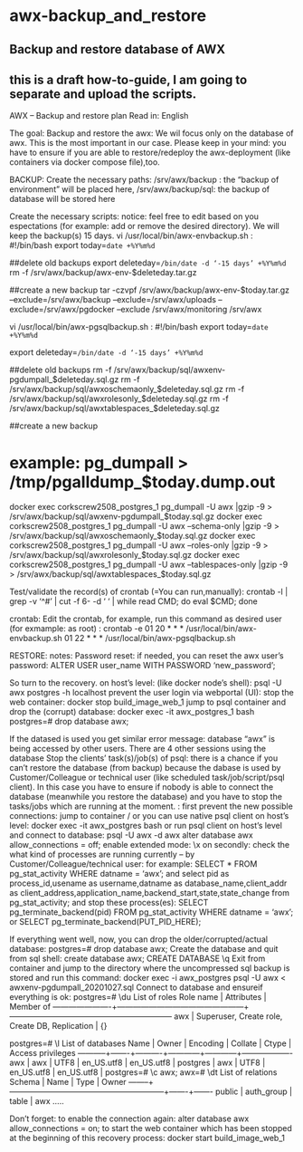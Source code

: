 # awx-backup_and_restore
Backup and restore database of AWX
----
this is a draft how-to-guide, I am going to separate and upload the scripts.
----


AWX – Backup and restore plan
Read in:
English

The goal:
Backup and restore the awx: We wil focus only on the database of awx. This is the most important in our case.
Please keep in your mind: you have to ensure if you are able to restore/redeploy the awx-deployment (like containers via docker compose file),too.

BACKUP:
Create the necessary paths:
/srv/awx/backup : the “backup of environment” will be placed here,
/srv/awx/backup/sql: the backup of database will be stored here

Create the necessary scripts:
notice: feel free to edit based on you espectations (for example: add or remove the desired directory). We will keep the backup(s) 15 days.
vi /usr/local/bin/awx-envbackup.sh :
#!/bin/bash
export today=`date +%Y%m%d`

##delete old backups
export deleteday=`/bin/date -d ‘-15 days’ +%Y%m%d`
rm -f /srv/awx/backup/awx-env-$deleteday.tar.gz

##create a new backup
tar -czvpf /srv/awx/backup/awx-env-$today.tar.gz –exclude=/srv/awx/backup –exclude=/srv/awx/uploads –exclude=/srv/awx/pgdocker –exclude /srv/awx/monitoring /srv/awx

vi /usr/local/bin/awx-pgsqlbackup.sh :
#!/bin/bash
export today=`date +%Y%m%d`

export deleteday=`/bin/date -d ‘-15 days’ +%Y%m%d`

##delete old backups
rm -f /srv/awx/backup/sql/awxenv-pgdumpall_$deleteday.sql.gz
rm -f /srv/awx/backup/sql/awxoschemaonly_$deleteday.sql.gz
rm -f /srv/awx/backup/sql/awxrolesonly_$deleteday.sql.gz
rm -f /srv/awx/backup/sql/awxtablespaces_$deleteday.sql.gz

##create a new backup
# example: pg_dumpall > /tmp/pgalldump_$today.dump.out
docker exec corkscrew2508_postgres_1 pg_dumpall -U awx |gzip -9 > /srv/awx/backup/sql/awxenv-pgdumpall_$today.sql.gz
docker exec corkscrew2508_postgres_1 pg_dumpall -U awx –schema-only |gzip -9 > /srv/awx/backup/sql/awxoschemaonly_$today.sql.gz
docker exec corkscrew2508_postgres_1 pg_dumpall -U awx –roles-only |gzip -9 > /srv/awx/backup/sql/awxrolesonly_$today.sql.gz
docker exec corkscrew2508_postgres_1 pg_dumpall -U awx –tablespaces-only |gzip -9 > /srv/awx/backup/sql/awxtablespaces_$today.sql.gz

Test/validate the record(s) of crontab (=You can run,manually): crontab -l | grep -v ‘^#’ | cut -f 6- -d ‘ ‘ | while read CMD; do eval $CMD; done

crontab:
Edit the crontab, for example, run this command as desired user (for exmample: as root) : crontab -e
01 20 * * * /usr/local/bin/awx-envbackup.sh
01 22 * * * /usr/local/bin/awx-pgsqlbackup.sh

RESTORE:
notes:
Password reset: if needed, you can reset the awx user’s password: ALTER USER user_name WITH PASSWORD ‘new_password’;

So turn to the recovery.
on host’s level: (like docker node’s shell): psql -U awx postgres -h localhost
prevent the user login via webportal (UI): stop the web container: docker stop build_image_web_1
jump to psql container and drop the (corrupt) database:
docker exec -it awx_postgres_1 bash
postgres=# drop database awx;

If the datased is used you get similar error message: database “awx” is being accessed by other users. There are 4 other sessions using the database
Stop the clients’ task(s)/job(s) of psql: there is a chance if you can’t restore the database (from backup) because the dabase is used by Customer/Colleague or technical user (like scheduled task/job/script/psql client). In this case you have to ensure if nobody is able to connect the database (meanwhile you restore the database) and you have to stop the tasks/jobs which are running at the moment. :
first prevent the new possible connections:
jump to container / or you can use native psql client on host’s level: docker exec -it awx_postgres bash
or run psql client on host’s level and connect to database: psql -U awx -d awx
alter database awx allow_connections = off;
enable extended mode: \x on
secondly: check the what kind of processes are running currently – by Customer/Colleague/technical user:
for example:
SELECT * FROM pg_stat_activity WHERE datname = ‘awx’; and
select pid as process_id,usename as username,datname as database_name,client_addr as client_address,application_name,backend_start,state,state_change from pg_stat_activity;
and stop these process(es): SELECT pg_terminate_backend(pid) FROM pg_stat_activity WHERE datname = ‘awx’; or SELECT pg_terminate_backend(PUT_PID_HERE);

If everything went well, now, you can drop the older/corrupted/actual database: postgres=# drop database awx;
Create the database and quit from sql shell:
create database awx;
CREATE DATABASE
\q
Exit from container and jump to the directory where the uncompressed sql backup is stored and run this command: docker exec -i awx_postgres psql -U awx < awxenv-pgdumpall_20201027.sql
Connect to database and ensureif everything is ok:
postgres=# \du
List of roles
Role name | Attributes | Member of
———————-+————————————————+————————————————————–
awx | Superuser, Create role, Create DB, Replication | {}

postgres=# \l
List of databases
Name | Owner | Encoding | Collate | Ctype | Access privileges
———–+——-+———-+————+————+——————-
awx | awx | UTF8 | en_US.utf8 | en_US.utf8 |
postgres | awx | UTF8 | en_US.utf8 | en_US.utf8 |
postgres=# \c awx;
awx=# \dt List of relations
Schema | Name | Type | Owner
——–+———————————————————–+——-+——-
public | auth_group | table | awx
…..

Don’t forget:
to enable the connection again: alter database awx allow_connections = on;
to start the web container which has been stopped at the beginning of this recovery process: docker start build_image_web_1
